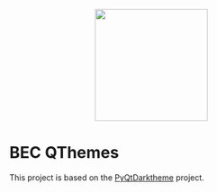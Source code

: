 <p align="center">
   <img src="https://github.com/user-attachments/assets/84ac6460-43ce-4490-8eb8-f8d0d5c5df0f" width="200"></img>
</p>

# BEC QThemes

This project is based on the [PyQtDarktheme](https://github.com/5yutan5/PyQtDarkTheme) project. 
